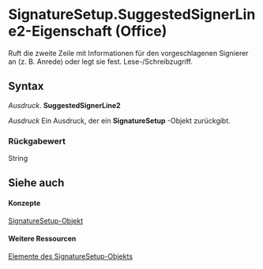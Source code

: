 
# SignatureSetup.SuggestedSignerLine2-Eigenschaft (Office)

Ruft die zweite Zeile mit Informationen für den vorgeschlagenen Signierer an (z. B. Anrede) oder legt sie fest. Lese-/Schreibzugriff.


## Syntax

 _Ausdruck_. **SuggestedSignerLine2**

 _Ausdruck_ Ein Ausdruck, der ein **SignatureSetup** -Objekt zurückgibt.


### Rückgabewert

String


## Siehe auch


#### Konzepte


[SignatureSetup-Objekt](e76b87c9-3163-654c-ab52-559dfdf43c90.md)
#### Weitere Ressourcen


[Elemente des SignatureSetup-Objekts](http://msdn.microsoft.com/library/30bec290-276c-6a64-ca46-dc9dd145e3dd%28Office.15%29.aspx)